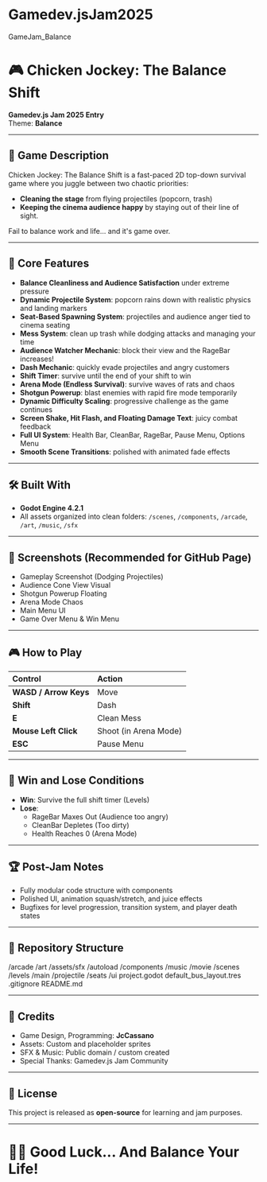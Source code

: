 # Gamedev.jsJam2025
 GameJam_Balance

# 🎮 Chicken Jockey: The Balance Shift

**Gamedev.js Jam 2025 Entry**  
Theme: **Balance**

---

## 📖 Game Description
Chicken Jockey: The Balance Shift is a fast-paced 2D top-down survival game where you juggle between two chaotic priorities:  
- **Cleaning the stage** from flying projectiles (popcorn, trash)  
- **Keeping the cinema audience happy** by staying out of their line of sight.

Fail to balance work and life... and it's game over.

---

## 🎯 Core Features
- **Balance Cleanliness and Audience Satisfaction** under extreme pressure
- **Dynamic Projectile System**: popcorn rains down with realistic physics and landing markers
- **Seat-Based Spawning System**: projectiles and audience anger tied to cinema seating
- **Mess System**: clean up trash while dodging attacks and managing your time
- **Audience Watcher Mechanic**: block their view and the RageBar increases!
- **Dash Mechanic**: quickly evade projectiles and angry customers
- **Shift Timer**: survive until the end of your shift to win
- **Arena Mode (Endless Survival)**: survive waves of rats and chaos
- **Shotgun Powerup**: blast enemies with rapid fire mode temporarily
- **Dynamic Difficulty Scaling**: progressive challenge as the game continues
- **Screen Shake, Hit Flash, and Floating Damage Text**: juicy combat feedback
- **Full UI System**: Health Bar, CleanBar, RageBar, Pause Menu, Options Menu
- **Smooth Scene Transitions**: polished with animated fade effects

---

## 🛠 Built With
- **Godot Engine 4.2.1**
- All assets organized into clean folders: `/scenes`, `/components`, `/arcade`, `/art`, `/music`, `/sfx`

---

## 📸 Screenshots (Recommended for GitHub Page)
- Gameplay Screenshot (Dodging Projectiles)
- Audience Cone View Visual
- Shotgun Powerup Floating
- Arena Mode Chaos
- Main Menu UI
- Game Over Menu & Win Menu

---

## 🎮 How to Play
| Control | Action |
|:---|:---|
| **WASD / Arrow Keys** | Move |
| **Shift** | Dash |
| **E** | Clean Mess |
| **Mouse Left Click** | Shoot (in Arena Mode) |
| **ESC** | Pause Menu |

---

## 🧹 Win and Lose Conditions
- **Win**: Survive the full shift timer (Levels)
- **Lose**: 
  - RageBar Maxes Out (Audience too angry)
  - CleanBar Depletes (Too dirty)
  - Health Reaches 0 (Arena Mode)

---

## 🏆 Post-Jam Notes
- Fully modular code structure with components
- Polished UI, animation squash/stretch, and juice effects
- Bugfixes for level progression, transition system, and player death states

---

## 📂 Repository Structure
/arcade /art /assets/sfx /autoload /components /music /movie /scenes /levels /main /projectile /seats /ui project.godot default_bus_layout.tres .gitignore README.md

---

## 🚀 Credits
- Game Design, Programming: **JcCassano**  
- Assets: Custom and placeholder sprites
- SFX & Music: Public domain / custom created
- Special Thanks: Gamedev.js Jam Community

---

## 📜 License
This project is released as **open-source** for learning and jam purposes.  

---

# 🐔🏃 Good Luck... And Balance Your Life!
